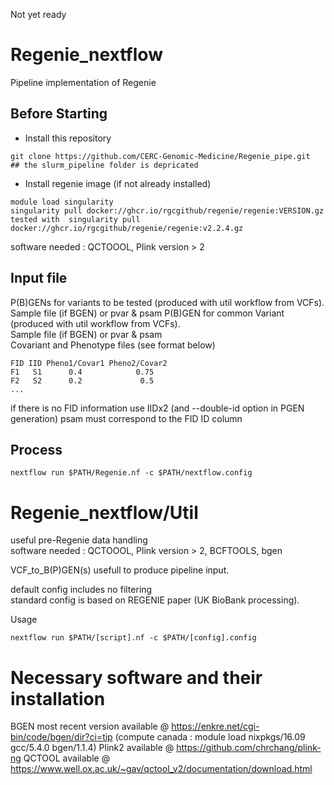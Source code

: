 Not yet ready

# Regenie_nextflow
Pipeline implementation of Regenie

## Before Starting ##
- Install this repository
```
git clone https://github.com/CERC-Genomic-Medicine/Regenie_pipe.git   ## the slurm_pipeline folder is depricated
```
- Install regenie image (if not already installed)  
```
module load singularity    
singularity pull docker://ghcr.io/rgcgithub/regenie/regenie:VERSION.gz    
tested with  singularity pull docker://ghcr.io/rgcgithub/regenie/regenie:v2.2.4.gz  
```
software needed : QCTOOOL, Plink version > 2

## Input file ##

P(B)GENs for variants to be tested (produced with util workflow from VCFs).  
 Sample file (if BGEN) or pvar & psam
P(B)GEN for common Variant (produced with util workflow from VCFs).   
 Sample file (if BGEN) or pvar & psam  
Covariant and Phenotype files (see format below)
```
FID IID Pheno1/Covar1 Pheno2/Covar2  
F1   S1      0.4            0.75
F2   S2      0.2             0.5
...
```
if there is no FID information use IIDx2 (and --double-id option in PGEN generation) psam must correspond to the FID ID column

## Process ##  
```
nextflow run $PATH/Regenie.nf -c $PATH/nextflow.config

```


# Regenie_nextflow/Util
useful pre-Regenie data handling  
software needed : QCTOOOL, Plink version > 2, BCFTOOLS, bgen
  
  VCF_to_B(P)GEN(s) usefull to produce pipeline input.
  
default config includes no filtering  
standard config is based on REGENIE paper (UK BioBank processing).

Usage
```
nextflow run $PATH/[script].nf -c $PATH/[config].config
```

# Necessary software and their installation

BGEN most recent version available @ https://enkre.net/cgi-bin/code/bgen/dir?ci=tip (compute canada : module load nixpkgs/16.09 gcc/5.4.0 bgen/1.1.4)
Plink2 available @ https://github.com/chrchang/plink-ng
QCTOOL available @ https://www.well.ox.ac.uk/~gav/qctool_v2/documentation/download.html
